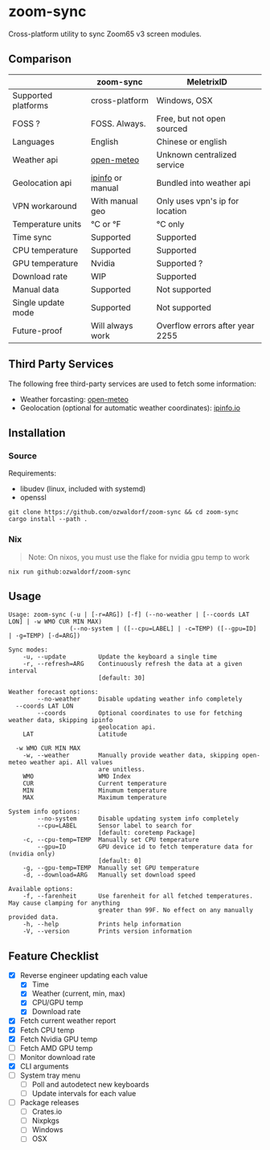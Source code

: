 # zoom-sync

Cross-platform utility to sync Zoom65 v3 screen modules.

## Comparison

|                     | zoom-sync        | MeletrixID                      |
| ------------------- | ---------------- | ------------------------------- |
| Supported platforms | cross-platform   | Windows, OSX                    |
| FOSS ?              | FOSS. Always.    | Free, but not open sourced      |
| Languages           | English          | Chinese or english              |
| Weather api         | [open-meteo](https://open-meteo.com) | Unknown centralized service |
| Geolocation api     | [ipinfo](https://ipinfo.io) or manual | Bundled into weather api |
| VPN workaround      | With manual geo  | Only uses vpn's ip for location |
| Temperature units   | °C or °F         | °C only                         |
| Time sync           | Supported        | Supported                       |
| CPU temperature     | Supported        | Supported                       |
| GPU temperature     | Nvidia           | Supported ?                     |
| Download rate       | WIP              | Supported                       |
| Manual data         | Supported        | Not supported                   |
| Single update mode  | Supported        | Not supported                   |
| Future-proof        | Will always work | Overflow errors after year 2255 |

## Third Party Services

The following free third-party services are used to fetch some information:

- Weather forcasting: [open-meteo](https://open-meteo.com)
- Geolocation (optional for automatic weather coordinates): [ipinfo.io](https://ipinfo.io)

## Installation

### Source

Requirements:

- libudev (linux, included with systemd)
- openssl

```
git clone https://github.com/ozwaldorf/zoom-sync && cd zoom-sync
cargo install --path .
```

### Nix

> Note: On nixos, you must use the flake for nvidia gpu temp to work

```
nix run github:ozwaldorf/zoom-sync
```

## Usage

```
Usage: zoom-sync (-u | [-r=ARG]) [-f] (--no-weather | [--coords LAT LON] | -w WMO CUR MIN MAX)
                 (--no-system | ([--cpu=LABEL] | -c=TEMP) ([--gpu=ID] | -g=TEMP) [-d=ARG])

Sync modes:
    -u, --update         Update the keyboard a single time
    -r, --refresh=ARG    Continuously refresh the data at a given interval
                         [default: 30]

Weather forecast options:
        --no-weather     Disable updating weather info completely
  --coords LAT LON
        --coords         Optional coordinates to use for fetching weather data, skipping ipinfo
                         geolocation api.
    LAT                  Latitude

  -w WMO CUR MIN MAX
    -w, --weather        Manually provide weather data, skipping open-meteo weather api. All values
                         are unitless.
    WMO                  WMO Index
    CUR                  Current temperature
    MIN                  Minumum temperature
    MAX                  Maximum temperature

System info options:
        --no-system      Disable updating system info completely
        --cpu=LABEL      Sensor label to search for
                         [default: coretemp Package]
    -c, --cpu-temp=TEMP  Manually set CPU temperature
        --gpu=ID         GPU device id to fetch temperature data for (nvidia only)
                         [default: 0]
    -g, --gpu-temp=TEMP  Manually set GPU temperature
    -d, --download=ARG   Manually set download speed

Available options:
    -f, --farenheit      Use farenheit for all fetched temperatures. May cause clamping for anything
                         greater than 99F. No effect on any manually provided data.
    -h, --help           Prints help information
    -V, --version        Prints version information
```

## Feature Checklist

- [x] Reverse engineer updating each value
  - [x] Time
  - [x] Weather (current, min, max)
  - [x] CPU/GPU temp
  - [x] Download rate
- [x] Fetch current weather report
- [x] Fetch CPU temp
- [x] Fetch Nvidia GPU temp
- [ ] Fetch AMD GPU temp
- [ ] Monitor download rate
- [x] CLI arguments
- [ ] System tray menu
  - [ ] Poll and autodetect new keyboards
  - [ ] Update intervals for each value
- [ ] Package releases
  - [ ] Crates.io
  - [ ] Nixpkgs
  - [ ] Windows
  - [ ] OSX

